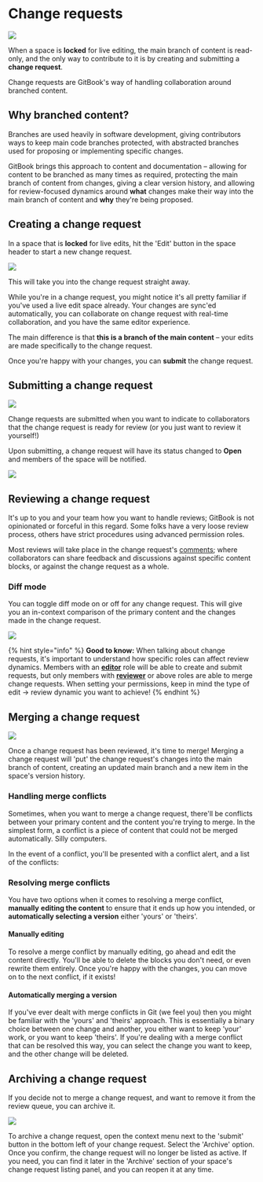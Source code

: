 # Change requests

![](<../../.gitbook/assets/Change Request List.png>)

When a space is **locked** for live editing, the main branch of content is read-only, and the only way to contribute to it is by creating and submitting a **change request**.

Change requests are GitBook's way of handling collaboration around branched content.

## Why branched content?

Branches are used heavily in software development, giving contributors ways to keep main code branches protected, with abstracted branches used for proposing or implementing specific changes.

GitBook brings this approach to content and documentation – allowing for content to be branched as many times as required, protecting the main branch of content from changes, giving a clear version history, and allowing for review-focused dynamics around **what** changes make their way into the main branch of content and **why** they're being proposed.

## Creating a change request

In a space that is **locked** for live edits, hit the 'Edit' button in the space header to start a new change request.

![](<../../.gitbook/assets/Locked Edits.png>)

This will take you into the change request straight away.

While you're in a change request, you might notice it's all pretty familiar if you've used a live edit space already. Your changes are sync'ed automatically, you can collaborate on change request with real-time collaboration, and you have the same editor experience.

The main difference is that **this is a branch of the main content** – your edits are made specifically to the change request.

Once you're happy with your changes, you can **submit** the change request.

## Submitting a change request

![](<../../.gitbook/assets/Submit CR.png>)

Change requests are submitted when you want to indicate to collaborators that the change request is ready for review (or you just want to review it yourself!)

Upon submitting, a change request will have its status changed to **Open** and members of the space will be notified.

![](<../../.gitbook/assets/Change Request Notify.png>)

## Reviewing a change request

It's up to you and your team how you want to handle reviews; GitBook is not opinionated or forceful in this regard. Some folks have a very loose review process, others have strict procedures using advanced permission roles.

Most reviews will take place in the change request's [comments](../../collaboration/comments.md); where collaborators can share feedback and discussions against specific content blocks, or against the change request as a whole.

### Diff mode

You can toggle diff mode on or off for any change request. This will give you an in-context comparison of the primary content and the changes made in the change request.

![](<../../.gitbook/assets/Change Request Diff.png>)

{% hint style="info" %}
**Good to know:** When talking about change requests, it's important to understand how specific roles can affect review dynamics. Members with an [**editor**](../../collaboration/team-management/setting-up-permissions.md#editor) role will be able to create and submit requests, but only members with [**reviewer**](../../collaboration/team-management/setting-up-permissions.md#reviewer) or above roles are able to merge change requests. When setting your permissions, keep in mind the type of edit -> review dynamic you want to achieve!
{% endhint %}

## Merging a change request

![](<../../.gitbook/assets/Change Requests.png>)

Once a change request has been reviewed, it's time to merge! Merging a change request will 'put' the change request's changes into the main branch of content, creating an updated main branch and a new item in the space's version history.

### Handling merge conflicts

Sometimes, when you want to merge a change request, there'll be conflicts between your primary content and the content you're trying to merge. In the simplest form, a conflict is a piece of content that could not be merged automatically. Silly computers.

In the event of a conflict, you'll be presented with a conflict alert, and a list of the conflicts:

### Resolving merge conflicts

You have two options when it comes to resolving a merge conflict, **manually** **editing the content** to ensure that it ends up how you intended, or **automatically selecting a version** either 'yours' or 'theirs'.

#### Manually editing

To resolve a merge conflict by manually editing, go ahead and edit the content directly. You'll be able to delete the blocks you don't need, or even rewrite them entirely. Once you're happy with the changes, you can move on to the next conflict, if it exists!

#### Automatically merging a version

If you've ever dealt with merge conflicts in Git (we feel you) then you might be familiar with the 'yours' and 'theirs' approach. This is essentially a binary choice between one change and another, you either want to keep 'your' work, or you want to keep 'theirs'. If you're dealing with a merge conflict that can be resolved this way, you can select the change you want to keep, and the other change will be deleted.

## Archiving a change request

If you decide not to merge a change request, and want to remove it from the review queue, you can archive it.

![](<../../.gitbook/assets/Archive CR.png>)

To archive a change request, open the context menu next to the 'submit' button in the bottom left of your change request. Select the 'Archive' option. Once you confirm, the change request will no longer be listed as active. If you need, you can find it later in the 'Archive' section of your space's change request listing panel, and you can reopen it at any time.
